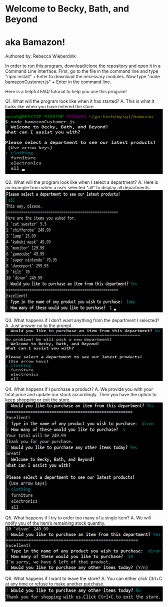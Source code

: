 # Welcome to Becky, Bath, and Beyond 
# aka Bamazon! 
Authored by: Rebecca Wieberdink

In order to run this program, download/clone the repository and open it in a Command Line Interface. First, go to the file in the command line and type "npm install" + Enter to download the necessary modules. Now type "node bamazonCustomer.js" + Enter in the command line. 

Here is a helpful FAQ/Tutorial to help you use this program!

Q1. What will the program look like when it has started?
A. This is what it looks like when you have entered the store.
![Enter Program](/images/cust1.png)

Q2. What will the program look like when I select a department?
A. Here is an example from when a user selected "all" to display all departments.
![Dept Selection](/images/cust2.png)

Q3. What happens if I don’t want anything from the department I selected?
A. Just answer no to the prompt.
![Exit Dept](/images/cust3.png)

Q4. What happens if I purchase a product?
A. We provide you with your total price and update our stock accordingly. Then you have the option to keep shopping or exit the store.
![Customer Purchase](/images/cust4.png)

Q5. What happens if I try to order too many of a single item?
A. We will notify you of the item’s remaining stock quantity.
![Not Enough Stock](/images/cust5.png)

Q6. What happens if I want to leave the store?
A. You can either click Ctrl+C at any time or refuse to make another purchase.
![Exit Store](/images/cust6.png)